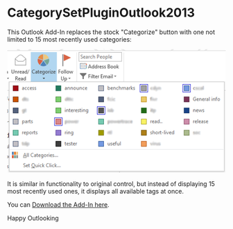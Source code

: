 CategorySetPluginOutlook2013
============================

This Outlook Add-In replaces the stock "Categorize" button with one not limited to 15 most recently used categories:

![Add-In screenshot](screenshot.png)

It is similar in functionality to original control, but instead of displaying 15 most recently used ones, it displays all available tags at once.

You can [Download the Add-In here](releases).

Happy Outlooking

